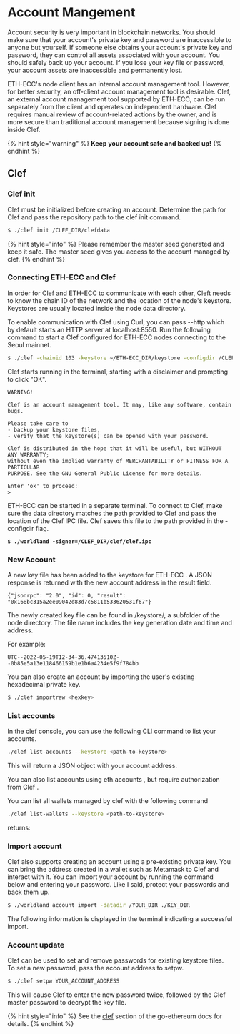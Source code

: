 # Account Mangement

Account security is very important in blockchain networks. You should make sure that your account's private key and password are inaccessible to anyone but yourself. If someone else obtains your account's private key and password, they can control all assets associated with your account. You should safely back up your account. If you lose your key file or password, your account assets are inaccessible and permanently lost.

ETH-ECC's node client has an internal account management tool. However, for better security, an off-client account management tool is desirable. Clef, an external account management tool supported by ETH-ECC, can be run separately from the client and operates on independent hardware. Clef requires manual review of account-related actions by the owner, and is more secure than traditional account management because signing is done inside Clef.

{% hint style="warning" %}
**Keep your account safe and backed up!**
{% endhint %}



## Clef

### **Clef init**

Clef must be initialized before creating an account. Determine the path for Clef and pass the repository path to the clef init command.

```sh
$ ./clef init /CLEF_DIR/clefdata
```

{% hint style="info" %}
Please remember the master seed generated and keep it safe. The master seed gives you access to the account managed by clef.
{% endhint %}



### Connecting ETH-ECC and Clef

In order for Clef and ETH-ECC to communicate with each other, Cleft needs to know the chain ID of the network and the location of the node's keystore. Keystores are usually located inside the node data directory.

To enable communication with Clef using Curl, you can pass --http which by default starts an HTTP server at localhost:8550. Run the following command to start a Clef configured for ETH-ECC nodes connecting to the Seoul mainnet.

```sh
$ ./clef -chainid 103 -keystore ~/ETH-ECC_DIR/keystore -configdir /CLEF_DIR/clef --http
```



Clef starts running in the terminal, starting with a disclaimer and prompting to click "OK".

```
WARNING!

Clef is an account management tool. It may, like any software, contain bugs.

Please take care to
- backup your keystore files,
- verify that the keystore(s) can be opened with your password.

Clef is distributed in the hope that it will be useful, but WITHOUT ANY WARRANTY;
without even the implied warranty of MERCHANTABILITY or FITNESS FOR A PARTICULAR
PURPOSE. See the GNU General Public License for more details.

Enter 'ok' to proceed:
>
```

ETH-ECC can be started in a separate terminal. To connect to Clef, make sure the data directory matches the path provided to Clef and pass the location of the Clef IPC file. Clef saves this file to the path provided in the -configdir flag.

<pre class="language-sh"><code class="lang-sh"><strong>$ ./worldland -signer=/CLEF_DIR/clef/clef.ipc
</strong></code></pre>

### **New Account** <a href="#interacting-with-clef" id="interacting-with-clef"></a>

A new key file has been added to the keystore for ETH-ECC . A JSON response is returned with the new account address in the result field.

```
{"jsonrpc": "2.0", "id": 0, "result": "0x168bc315a2ee09042d83d7c5811b533620531f67"}
```



The newly created key file can be found in /keystore/, a subfolder of the node directory. The file name includes the key generation date and time and address.&#x20;

For example:

```
UTC--2022-05-19T12-34-36.47413510Z--0b85e5a13e118466159b1e1b6a4234e5f9f784bb
```

You can also create an account by importing the user's existing hexadecimal private key.

```sh
$ ./clef importraw <hexkey>
```



### List accounts

In the clef console, you can use the following CLI command to list your accounts.

```sh
./clef list-accounts --keystore <path-to-keystore>
```

This will return a JSON object with your account address.

You can also list accounts using eth.accounts , but require authorization from Clef .

You can list all wallets managed by clef with the following command

```sh
./clef list-wallets --keystore <path-to-keystore>
```

returns:



### Import account

Clef also supports creating an account using a pre-existing private key. You can bring the address created in a wallet such as Metamask to Clef and interact with it. You can import your account by running the command below and entering your password. Like I said, protect your passwords and back them up.

```sh
$ ./worldland account import -datadir /YOUR_DIR ./KEY_DIR
```

The following information is displayed in the terminal indicating a successful import.



### Account update

Clef can be used to set and remove passwords for existing keystore files. To set a new password, pass the account address to setpw.

```sh
$ ./clef setpw YOUR_ACCOUNT_ADDRESS
```

This will cause Clef to enter the new password twice, followed by the Clef master password to decrypt the key file.



{% hint style="info" %}
See the [clef](https://geth.ethereum.org/docs/tools/clef/introduction) section of the go-ethereum docs for details.
{% endhint %}

